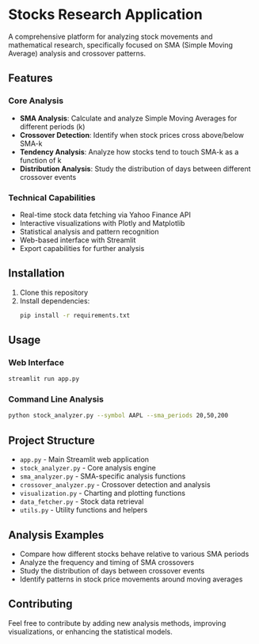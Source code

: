 # Stocks Research Application

A comprehensive platform for analyzing stock movements and mathematical research, specifically focused on SMA (Simple Moving Average) analysis and crossover patterns.

## Features

### Core Analysis
- **SMA Analysis**: Calculate and analyze Simple Moving Averages for different periods (k)
- **Crossover Detection**: Identify when stock prices cross above/below SMA-k
- **Tendency Analysis**: Analyze how stocks tend to touch SMA-k as a function of k
- **Distribution Analysis**: Study the distribution of days between different crossover events

### Technical Capabilities
- Real-time stock data fetching via Yahoo Finance API
- Interactive visualizations with Plotly and Matplotlib
- Statistical analysis and pattern recognition
- Web-based interface with Streamlit
- Export capabilities for further analysis

## Installation

1. Clone this repository
2. Install dependencies:
   ```bash
   pip install -r requirements.txt
   ```

## Usage

### Web Interface
```bash
streamlit run app.py
```

### Command Line Analysis
```bash
python stock_analyzer.py --symbol AAPL --sma_periods 20,50,200
```

## Project Structure

- `app.py` - Main Streamlit web application
- `stock_analyzer.py` - Core analysis engine
- `sma_analyzer.py` - SMA-specific analysis functions
- `crossover_analyzer.py` - Crossover detection and analysis
- `visualization.py` - Charting and plotting functions
- `data_fetcher.py` - Stock data retrieval
- `utils.py` - Utility functions and helpers

## Analysis Examples

- Compare how different stocks behave relative to various SMA periods
- Analyze the frequency and timing of SMA crossovers
- Study the distribution of days between crossover events
- Identify patterns in stock price movements around moving averages

## Contributing

Feel free to contribute by adding new analysis methods, improving visualizations, or enhancing the statistical models. 
